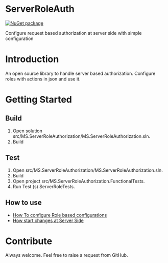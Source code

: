 # ServerRoleAuth
[![NuGet package](https://img.shields.io/nuget/v/ServerRoleAuth.svg)](https://www.nuget.org/packages/ServerRoleAuth/)

Configure request based authorization at server side with simple configuration

# Introduction 
An open source library to handle server based authorization.
Configure roles with actions in json and use it.

# Getting Started
## Build
1. Open solution src/MS.ServerRoleAuthorization/MS.ServerRoleAuthorization.sln.
2. Build

## Test
1. Open src/MS.ServerRoleAuthorization/MS.ServerRoleAuthorization.sln.
2. Build
3. Open project src/MS.ServerRoleAuthorization.FunctionalTests.
4. Run Test (s) ServerRoleTests.

## How to use
* [How To configure Role based configurations](https://github.com/ankitvarmait/ServerRoleAuth/blob/master/Docs/ConfigureJson.md)
* [How start changes at Server Side](https://github.com/ankitvarmait/ServerRoleAuth/blob/master/Docs/ServerSideChanges.md)

# Contribute
Always welcome. Feel free to raise a request from GitHub.

